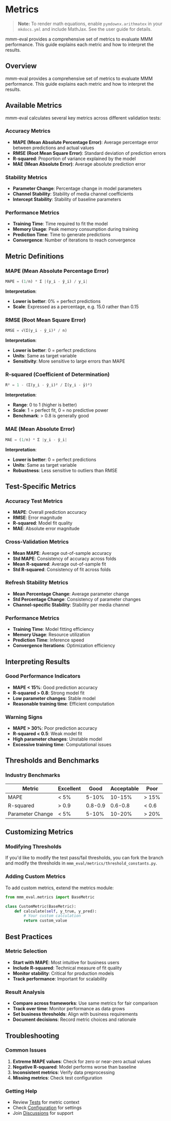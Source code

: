# Metrics

> **Note:** To render math equations, enable `pymdownx.arithmatex` in your `mkdocs.yml` and include MathJax. See the user guide for details.

mmm-eval provides a comprehensive set of metrics to evaluate MMM performance. This guide explains each metric and how to interpret the results.

## Overview

mmm-eval provides a comprehensive set of metrics to evaluate MMM performance. This guide explains each metric and how to interpret the results.

## Available Metrics

mmm-eval calculates several key metrics across different validation tests:

### Accuracy Metrics

- **MAPE (Mean Absolute Percentage Error)**: Average percentage error between predictions and actual values
- **RMSE (Root Mean Square Error)**: Standard deviation of prediction errors
- **R-squared**: Proportion of variance explained by the model
- **MAE (Mean Absolute Error)**: Average absolute prediction error

### Stability Metrics

- **Parameter Change**: Percentage change in model parameters
- **Channel Stability**: Stability of media channel coefficients
- **Intercept Stability**: Stability of baseline parameters

### Performance Metrics

- **Training Time**: Time required to fit the model
- **Memory Usage**: Peak memory consumption during training
- **Prediction Time**: Time to generate predictions
- **Convergence**: Number of iterations to reach convergence

## Metric Definitions

### MAPE (Mean Absolute Percentage Error)

```python
MAPE = (1/n) * Σ |(y_i - ŷ_i) / y_i|
```

**Interpretation**:
- **Lower is better**: 0% = perfect predictions
- **Scale**: Expressed as a percentage, e.g. 15.0 rather than 0.15

### RMSE (Root Mean Square Error)

```python
RMSE = √(Σ(y_i - ŷ_i)² / n)
```

**Interpretation**:
- **Lower is better**: 0 = perfect predictions
- **Units**: Same as target variable
- **Sensitivity**: More sensitive to large errors than MAPE

### R-squared (Coefficient of Determination)

```python
R² = 1 - (Σ(y_i - ŷ_i)² / Σ(y_i - ȳ)²)
```

**Interpretation**:
- **Range**: 0 to 1 (higher is better)
- **Scale**: 1 = perfect fit, 0 = no predictive power
- **Benchmark**: > 0.8 is generally good

### MAE (Mean Absolute Error)

```python
MAE = (1/n) * Σ |y_i - ŷ_i|
```

**Interpretation**:
- **Lower is better**: 0 = perfect predictions
- **Units**: Same as target variable
- **Robustness**: Less sensitive to outliers than RMSE

## Test-Specific Metrics

### Accuracy Test Metrics

- **MAPE**: Overall prediction accuracy
- **RMSE**: Error magnitude
- **R-squared**: Model fit quality
- **MAE**: Absolute error magnitude

### Cross-Validation Metrics

- **Mean MAPE**: Average out-of-sample accuracy
- **Std MAPE**: Consistency of accuracy across folds
- **Mean R-squared**: Average out-of-sample fit
- **Std R-squared**: Consistency of fit across folds

### Refresh Stability Metrics

- **Mean Percentage Change**: Average parameter change
- **Std Percentage Change**: Consistency of parameter changes
- **Channel-specific Stability**: Stability per media channel

### Performance Metrics

- **Training Time**: Model fitting efficiency
- **Memory Usage**: Resource utilization
- **Prediction Time**: Inference speed
- **Convergence Iterations**: Optimization efficiency

## Interpreting Results

### Good Performance Indicators

- **MAPE < 15%**: Good prediction accuracy
- **R-squared > 0.8**: Strong model fit
- **Low parameter changes**: Stable model
- **Reasonable training time**: Efficient computation

### Warning Signs

- **MAPE > 30%**: Poor prediction accuracy
- **R-squared < 0.5**: Weak model fit
- **High parameter changes**: Unstable model
- **Excessive training time**: Computational issues

## Thresholds and Benchmarks

### Industry Benchmarks

| Metric | Excellent | Good | Acceptable | Poor |
|--------|-----------|------|------------|------|
| MAPE | < 5% | 5-10% | 10-15% | > 15% |
| R-squared | > 0.9 | 0.8-0.9 | 0.6-0.8 | < 0.6 |
| Parameter Change | < 5% | 5-10% | 10-20% | > 20% |

## Customizing Metrics

### Modifying Thresholds

If you'd like to modify the test pass/fail thresholds, you can fork the branch and
modify the thresholds in `mmm_eval/metrics/threshold_constants.py`.

### Adding Custom Metrics

To add custom metrics, extend the metrics module:

```python
from mmm_eval.metrics import BaseMetric

class CustomMetric(BaseMetric):
    def calculate(self, y_true, y_pred):
        # Your custom calculation
        return custom_value
```

## Best Practices

### Metric Selection

- **Start with MAPE**: Most intuitive for business users
- **Include R-squared**: Technical measure of fit quality
- **Monitor stability**: Critical for production models
- **Track performance**: Important for scalability

### Result Analysis

- **Compare across frameworks**: Use same metrics for fair comparison
- **Track over time**: Monitor performance as data grows
- **Set business thresholds**: Align with business requirements
- **Document decisions**: Record metric choices and rationale

## Troubleshooting

### Common Issues

1. **Extreme MAPE values**: Check for zero or near-zero actual values
2. **Negative R-squared**: Model performs worse than baseline
3. **Inconsistent metrics**: Verify data preprocessing
4. **Missing metrics**: Check test configuration

### Getting Help

- Review [Tests](../user-guide/tests.md) for metric context
- Check [Configuration](../getting-started/configuration.md) for settings
- Join [Discussions](https://github.com/mutinex/mmm-eval/discussions) for support 